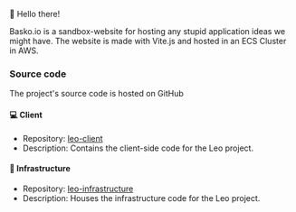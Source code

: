 :wave: 
Hello there! 

Basko.io is a sandbox-website for hosting any stupid application ideas we might have. The website is made with Vite.js and hosted in an ECS Cluster in AWS.

### Source code
The project's source code is hosted on GitHub
#### :computer: Client
- Repository: [leo-client](https://github.com/basko-io/leo-client)
- Description: Contains the client-side code for the Leo project.

#### 🧱 Infrastructure
- Repository: [leo-infrastructure](https://github.com/basko-io/leo-infrastructure)
- Description: Houses the infrastructure code for the Leo project.